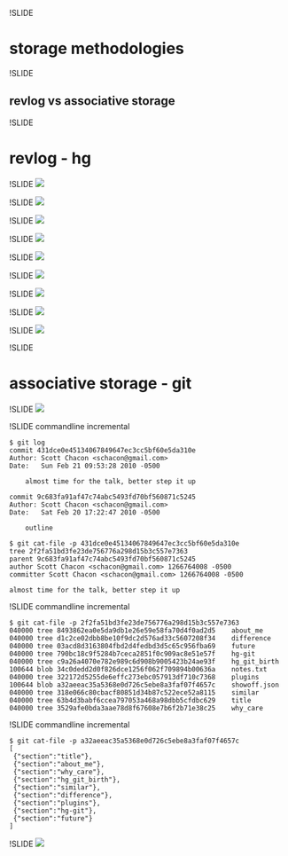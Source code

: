 !SLIDE

# storage methodologies #

!SLIDE

## revlog vs associative storage ##

!SLIDE

# revlog - hg #

!SLIDE
![](img/StorageModel.204.jpg)

!SLIDE
![](img/StorageModel.205.jpg)

!SLIDE
![](img/StorageModel.206.jpg)

!SLIDE
![](img/StorageModel.207.jpg)

!SLIDE
![](img/StorageModel.208.jpg)

!SLIDE
![](img/StorageModel.209.jpg)

!SLIDE
![](img/StorageModel.210.jpg)

!SLIDE
![](img/StorageModel.211.jpg)

!SLIDE
![](img/StorageModel.212.jpg)


!SLIDE

# associative storage - git #

!SLIDE
![](img/StorageModel.192.jpg)

!SLIDE commandline incremental

	$ git log
	commit 431dce0e45134067849647ec3cc5bf60e5da310e
	Author: Scott Chacon <schacon@gmail.com>
	Date:   Sun Feb 21 09:53:28 2010 -0500

	    almost time for the talk, better step it up

	commit 9c683fa91af47c74abc5493fd70bf560871c5245
	Author: Scott Chacon <schacon@gmail.com>
	Date:   Sat Feb 20 17:22:47 2010 -0500

	    outline

	$ git cat-file -p 431dce0e45134067849647ec3cc5bf60e5da310e
	tree 2f2fa51bd3fe23de756776a298d15b3c557e7363
	parent 9c683fa91af47c74abc5493fd70bf560871c5245
	author Scott Chacon <schacon@gmail.com> 1266764008 -0500
	committer Scott Chacon <schacon@gmail.com> 1266764008 -0500

	almost time for the talk, better step it up

!SLIDE commandline incremental

	$ git cat-file -p 2f2fa51bd3fe23de756776a298d15b3c557e7363
	040000 tree 8493862ea0e5da9db1e26e59e58fa70d4f0ad2d5	about_me
	040000 tree d1c2ce02dbb8be10f9dc2d576ad33c5607208f34	difference
	040000 tree 03acd8d3163804fbd2d4fedbd3d5c65c956fba69	future
	040000 tree 790bc18c9f5284b7ceca2851f0c909ac8e51e57f	hg-git
	040000 tree c9a26a4070e782e989c6d908b9005423b24ae93f	hg_git_birth
	100644 blob 34c0dedd2d0f826dce1256f062f709894b00636a	notes.txt
	040000 tree 322172d5255de6effc273ebc057913df710c7368	plugins
	100644 blob a32aeeac35a5368e0d726c5ebe8a3faf07f4657c	showoff.json
	040000 tree 318e066c80cbacf80851d34b87c522ece52a8115	similar
	040000 tree 63b4d3babf6ccea797053a468a98dbb5cfdbc629	title
	040000 tree 3529afe0bda3aae78d8f67608e7b6f2b71e38c25	why_care

!SLIDE commandline incremental

	$ git cat-file -p a32aeeac35a5368e0d726c5ebe8a3faf07f4657c
	[ 
	 {"section":"title"},
	 {"section":"about_me"},
	 {"section":"why_care"},
	 {"section":"hg_git_birth"},
	 {"section":"similar"},
	 {"section":"difference"},
	 {"section":"plugins"},
	 {"section":"hg-git"},
	 {"section":"future"}
	]

!SLIDE
![](img/StorageModel.192.jpg)
